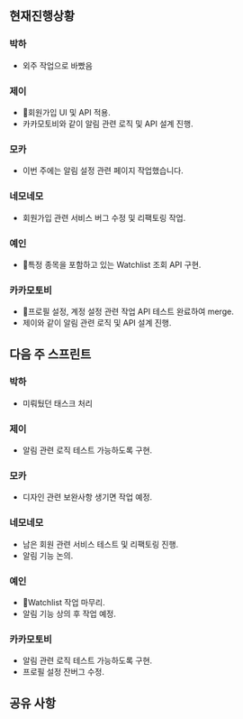 
## 현재진행상황
### 박하
- 외주 작업으로 바빴음
### 제이
- 회원가입 UI 및 API 적용.
- 카카모토비와 같이 알림 관련 로직 및 API 설계 진행.
### 모카
- 이번 주에는 알림 설정 관련 페이지 작업했습니다.
### 네모네모
- 회원가입 관련 서비스 버그 수정 및 리팩토링 작업.
### 예인
- 특정 종목을 포함하고 있는 Watchlist 조회 API 구현.
### 카카모토비
- 프로필 설정, 계정 설정 관련 작업 API 테스트 완료하여 merge.
- 제이와 같이 알림 관련 로직 및 API 설계 진행.

## 다음 주 스프린트
### 박하
- 미뤄뒀던  태스크 처리
### 제이
- 알림 관련 로직 테스트 가능하도록 구현.
### 모카
- 디자인 관련 보완사항 생기면 작업 예정.
### 네모네모
- 남은 회원 관련 서비스 테스트 및 리팩토링 진행.
- 알림 기능 논의.
### 예인
- Watchlist 작업 마무리.
- 알림 기능 상의 후 작업 예정.
### 카카모토비
- 알림 관련 로직 테스트 가능하도록 구현.
- 프로필 설정 잔버그 수정.

## 공유 사항

